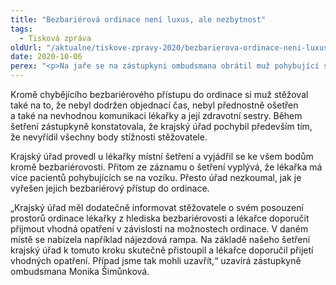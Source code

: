 ```yaml
---
title: "Bezbariérová ordinace není luxus, ale nezbytnost"
tags:
  - Tisková zpráva
oldUrl: "/aktualne/tiskove-zpravy-2020/bezbarierova-ordinace-neni-luxus-ale-nezbytnost"
date: 2020-10-06
perex: "<p>Na jaře se na zástupkyni ombudsmana obrátil muž pohybující se na vozíku ve věci vyřízení své stížnosti týkající se návštěvy lékařky. Muž si u krajského úřadu stěžoval mimo jiné na chybějící bezbariérový přístup do její ordinace. K této části podnětu se však krajský úřad vůbec nevyjádřil. Na základě našeho šetření pak krajský úřad vyzval dotčenou lékařku k přijetí takových opatření, která by zajistila bezbariérový přístup do ordinace. </p>"
---
```


<!-- imported from the old website -->

<p>Kromě chybějícího bezbariérového přístupu do ordinace si muž stěžoval také na to, že nebyl dodržen objednací čas, nebyl přednostně ošetřen a také na nevhodnou komunikaci lékařky a její zdravotní sestry. Během šetření zástupkyně konstatovala, že krajský úřad pochybil především tím, že nevyřídil všechny body stížnosti stěžovatele. </p> <p>Krajský úřad provedl u lékařky místní šetření a vyjádřil se ke všem bodům kromě bezbariérovosti. Přitom ze záznamu o šetření vyplývá, že lékařka má více pacientů pohybujících se na vozíku. Přesto úřad nezkoumal, jak je vyřešen jejich bezbariérový přístup do ordinace.              </p> <p>„Krajský úřad měl dodatečně informovat stěžovatele o svém posouzení prostorů ordinace lékařky z hlediska bezbariérovosti a lékařce doporučit přijmout vhodná opatření v závislosti na možnostech ordinace. V daném místě se nabízela například nájezdová rampa. Na základě našeho šetření krajský úřad k tomuto kroku skutečně přistoupil a lékařce doporučil přijetí vhodných opatření. Případ jsme tak mohli uzavřít,“ uzavírá zástupkyně ombudsmana Monika Šimůnková. </p>
